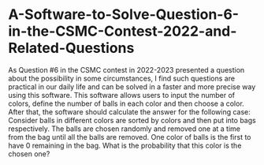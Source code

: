 # A-Software-to-Solve-Question-6-in-the-CSMC-Contest-2022-and-Related-Questions

As Question #6 in the CSMC contest in 2022-2023 presented a question about the possibility in some circumstances, I find such questions are practical in our daily life and can be solved in a faster and more precise way using this software. This software allows users to input the number of colors, define the number of balls in each color and then choose a color. After that, the software should calculate the answer for the following case: Consider balls in different colors are sorted by colors and then put into bags respectively. The balls are chosen randomly and removed one at a time from the bag until all the balls are removed.  One color of balls is the first to have 0 remaining in the bag. What is the probability that this color is the chosen one? 
